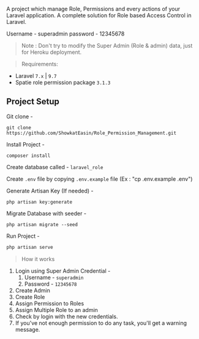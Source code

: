 
A project which manage Role, Permissions and every actions of your Laravel application. A complete solution for Role based Access Control in Laravel.

Username - superadmin
password - 12345678

> Note : Don't try to modify the Super Admin (Role & admin) data, just for Heroku deployment.

> Requirements:
- Laravel `7.x` | `9.7`
- Spatie role permission package  `3.1.3`




## Project Setup
Git clone -
```console
git clone https://github.com/ShowkatEasin/Role_Permission_Management.git
```



Install Project -

```console
composer install
```

Create database called - `laravel_role`

Create `.env` file by copying `.env.example` file (Ex : "cp .env.example .env")

Generate Artisan Key (If needed) -
```console
php artisan key:generate
```

Migrate Database with seeder -
```console
php artisan migrate --seed
```

Run Project -
```php
php artisan serve
```


> How it works
1. Login using Super Admin Credential -
    1. Username - `superadmin`
    1. Password - `12345678`
2. Create Admin
3. Create Role
4. Assign Permission to Roles
5. Assign Multiple Role to an admin
6. Check by login with the new credentials.
7. If you've not enough permission to do any task, you'll get a warning message.

